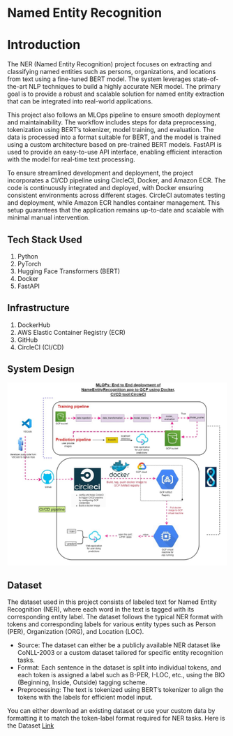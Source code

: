 # Named Entity Recognition

# Introduction

The NER (Named Entity Recognition) project focuses on extracting and classifying named entities such as persons, organizations, and locations from text using a fine-tuned BERT model. The system leverages state-of-the-art NLP techniques to build a highly accurate NER model. The primary goal is to provide a robust and scalable solution for named entity extraction that can be integrated into real-world applications.

This project also follows an MLOps pipeline to ensure smooth deployment and maintainability. The workflow includes steps for data preprocessing, tokenization using BERT’s tokenizer, model training, and evaluation. The data is processed into a format suitable for BERT, and the model is trained using a custom architecture based on pre-trained BERT models. FastAPI is used to provide an easy-to-use API interface, enabling efficient interaction with the model for real-time text processing.

To ensure streamlined development and deployment, the project incorporates a CI/CD pipeline using CircleCI, Docker, and Amazon ECR. The code is continuously integrated and deployed, with Docker ensuring consistent environments across different stages. CircleCI automates testing and deployment, while Amazon ECR handles container management. This setup guarantees that the application remains up-to-date and scalable with minimal manual intervention.


## Tech Stack Used
1) Python
2) PyTorch
3) Hugging Face Transformers (BERT)
4) Docker
5) FastAPI

## Infrastructure
1) DockerHub
2) AWS Elastic Container Registry (ECR)
3) GitHub
4) CircleCI (CI/CD)

## System Design
![image](./assets/SystemDesign.jpg)

## Dataset

The dataset used in this project consists of labeled text for Named Entity Recognition (NER), where each word in the text is tagged with its corresponding entity label. The dataset follows the typical NER format with tokens and corresponding labels for various entity types such as Person (PER), Organization (ORG), and Location (LOC).

* Source: The dataset can either be a publicly available NER dataset like CoNLL-2003 or a custom dataset tailored for specific entity recognition tasks.
* Format: Each sentence in the dataset is split into individual tokens, and each token is assigned a label such as B-PER, I-LOC, etc., using the BIO (Beginning, Inside, Outside) tagging scheme.
* Preprocessing: The text is tokenized using BERT’s tokenizer to align the tokens with the labels for efficient model input.

You can either download an existing dataset or use your custom data by formatting it to match the token-label format required for NER tasks. Here is the Dataset [Link](data/ner.csv)

